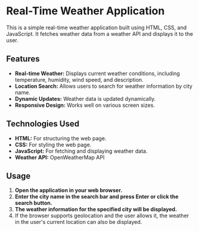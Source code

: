 # Real-Time Weather Application

This is a simple real-time weather application built using HTML, CSS, and JavaScript. It fetches weather data from a weather API and displays it to the user.

## Features

* **Real-time Weather:** Displays current weather conditions, including temperature, humidity, wind speed, and description.
* **Location Search:** Allows users to search for weather information by city name.
* **Dynamic Updates:** Weather data is updated dynamically.
* **Responsive Design:** Works well on various screen sizes.

## Technologies Used

* **HTML:** For structuring the web page.
* **CSS:** For styling the web page.
* **JavaScript:** For fetching and displaying weather data.
* **Weather API:** OpenWeatherMap API



## Usage

1.  **Open the application in your web browser.**
2.  **Enter the city name in the search bar and press Enter or click the search button.**
3.  **The weather information for the specified city will be displayed.**
4.  If the browser supports geolocation and the user allows it, the weather in the user's current location can also be displayed.

